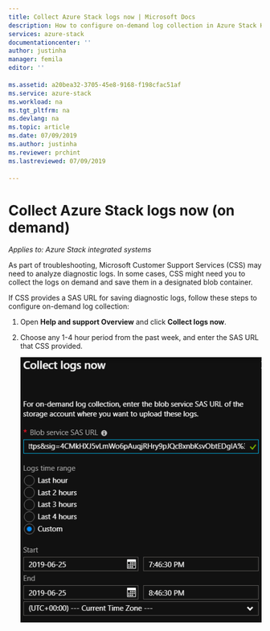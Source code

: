 ```yaml
---
title: Collect Azure Stack logs now | Microsoft Docs
description: How to configure on-demand log collection in Azure Stack Help + Support.
services: azure-stack
documentationcenter: ''
author: justinha
manager: femila
editor: ''

ms.assetid: a20bea32-3705-45e8-9168-f198cfac51af
ms.service: azure-stack
ms.workload: na
ms.tgt_pltfrm: na
ms.devlang: na
ms.topic: article
ms.date: 07/09/2019
ms.author: justinha
ms.reviewer: prchint
ms.lastreviewed: 07/09/2019

---
```

# Collect Azure Stack logs now (on demand)

*Applies to: Azure Stack integrated systems*

As part of troubleshooting, Microsoft Customer Support Services (CSS) may need to analyze diagnostic logs. 
In some cases, CSS might need you to collect the logs on demand and save them in a designated blob container. 

If CSS provides a SAS URL for saving diagnostic logs, follow these steps to configure on-demand log collection:

1. Open **Help and support Overview** and click **Collect logs now**. 
1. Choose any 1-4 hour period from the past week, and enter the SAS URL that CSS provided.

   ![Screenshot of on-demand log collection](media/azure-stack-automatic-log-collection/collect-logs-now.png)

